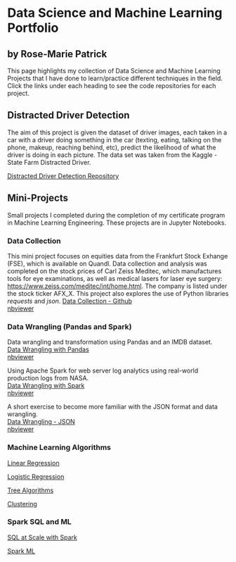 # Data Science and Machine Learning Portfolio
## by Rose-Marie Patrick

This page highlights my collection of Data Science and Machine Learning Projects that I have done to learn/practice different techniques in the field. Click the links under each heading to see the code repositories for each project.

## Distracted Driver Detection
The aim of this project is given the dataset of driver images, each taken in a car with a driver doing something in the car (texting, eating, talking on the phone, makeup, reaching behind, etc), predict the likelihood of what the driver is doing in each picture. The data set was taken from the Kaggle - State Farm Distracted Driver.

[Distracted Driver Detection Repository](https://github.com/RosePatrick/Distracted-Driver-Detection)

## Mini-Projects
Small projects I completed during the completion of my certificate program in Machine Learning Engineering. These projects are in Jupyter Notebooks.

### Data Collection
This mini project focuses on equities data from the Frankfurt Stock Exhange (FSE), which is available on Quandl. Data collection and analysis was completed on the stock prices of Carl Zeiss Meditec, which manufactures tools for eye examinations, as well as medical lasers for laser eye surgery: https://www.zeiss.com/meditec/int/home.html. The company is listed under the stock ticker AFX_X. This project also explores the use of Python libraries *requests* and *json*.
[Data Collection - Github](https://github.com/RosePatrick/SpringboardRP/tree/master/Mini-Project%20-%20Data%20Collection)  
[nbviewer](https://nbviewer.jupyter.org/github/RosePatrick/SpringboardRP/blob/master/Mini-Project%20-%20Data%20Collection/api_data_wrangling_mini_project.ipynb)

### Data Wrangling (Pandas and Spark)
Data wrangling and transformation using Pandas and an IMDB dataset.  
[Data Wrangling with Pandas](https://github.com/RosePatrick/SpringboardRP/tree/master/Mini-Project%20-%20Data%20Wrangling)  
[nbviewer](https://nbviewer.jupyter.org/github/RosePatrick/SpringboardRP/blob/master/Mini-Project%20-%20Data%20Wrangling/Mini_Project_Data_Wrangling_Pandas.ipynb)

Using Apache Spark for web server log analytics using real-world production logs from NASA.  
[Data Wrangling with Spark](https://github.com/RosePatrick/SpringboardRP/tree/master/Mini-Project%20-%20Data%20Wrangling%20with%20Spark)  
[nbviewer](https://nbviewer.jupyter.org/github/RosePatrick/SpringboardRP/blob/master/Mini-Project%20-%20Data%20Wrangling%20with%20Spark/Mini_Project_Data_Wrangling_at_Scale_with_Spark.ipynb)  

A short exercise to become more familiar with the JSON format and data wrangling.  
[Data Wrangling - JSON](https://github.com/RosePatrick/SpringboardRP/tree/master/Mini-Project%20-%20Wrangling%20JSON)  
[nbviewer](https://nbviewer.jupyter.org/github/RosePatrick/SpringboardRP/blob/master/Mini-Project%20-%20Wrangling%20JSON/Mini_Project_Wrangling_Json_Exercise.ipynb)  

### Machine Learning Algorithms
[Linear Regression](https://github.com/RosePatrick/SpringboardRP/tree/master/Mini-Project%20-%20Linear%20Regression)

[Logistic Regression](https://github.com/RosePatrick/SpringboardRP/tree/master/Mini-Project%20-%20Logistic%20Regression)

[Tree Algorithms](https://github.com/RosePatrick/SpringboardRP/tree/master/Mini-Project%20-%20Tree%20Based%20Algorithms)

[Clustering](https://github.com/RosePatrick/SpringboardRP/tree/master/Mini-Project%20-%20Clustering)

### Spark SQL and ML
[SQL at Scale with Spark](https://github.com/RosePatrick/SpringboardRP/tree/master/Mini-Project%20-%20SQL%20at%20Scale%20with%20Spark)

[Spark ML](https://github.com/RosePatrick/SpringboardRP/tree/master/Mini-Project%20-%20Spark%20ML)
